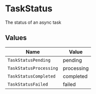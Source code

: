 # TaskStatus

The status of an async task


## Values

| Name                   | Value                  |
| ---------------------- | ---------------------- |
| `TaskStatusPending`    | pending                |
| `TaskStatusProcessing` | processing             |
| `TaskStatusCompleted`  | completed              |
| `TaskStatusFailed`     | failed                 |